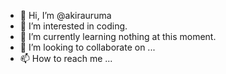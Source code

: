 - 👋 Hi, I’m @akirauruma
- 👀 I’m interested in coding.  
- 🌱 I’m currently learning nothing at this moment. 
- 💞️ I’m looking to collaborate on ...
- 📫 How to reach me ...

<!---
akirauruma/akirauruma is a ✨ special ✨ repository because its `README.md` (this file) appears on your GitHub profile.
You can click the Preview link to take a look at your changes.
--->
